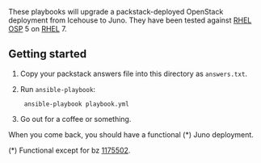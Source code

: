 These playbooks will upgrade a packstack-deployed OpenStack deployment
from Icehouse to Juno.  They have been tested against [RHEL OSP][] 5 on
[RHEL][] 7.

[rhel osp]: http://www.redhat.com/en/technologies/linux-platforms/openstack-platform
[rhel]: http://www.redhat.com/en/technologies/linux-platforms/enterprise-linux

## Getting started

1. Copy your packstack answers file into this directory as `answers.txt`.
1. Run `ansible-playbook`:

        ansible-playbook playbook.yml

1. Go out for a coffee or something.

When you come back, you should have a functional (*) Juno deployment.

(*) Functional except for bz [1175502][].

[1175502]: https://bugzilla.redhat.com/show_bug.cgi?id=1175502

